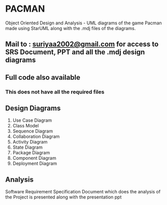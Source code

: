 # PACMAN

Object Oriented Design and Analysis - UML diagrams of the game Pacman made using StarUML along with the .mdj files of the diagrams. 

## Mail to : [suriyaa2002@gmail.com](mailto:suriyaa2002@gmail.com) for access to SRS Document, PPT and all the .mdj design diagrams
## Full code also available
### This does not have all the required files

## Design Diagrams 
1. Use Case Diagram
2. Class Model
3. Sequence Diagram
4. Collaboration Diagram
5. Activity Diagram
6. State Diagram
7. Package Diagram
8. Component Diagram
9. Deployment Diagram

## Analysis
Software Requirement Specification Document which does the analysis of the Project is presented along with the presentation ppt
